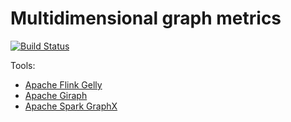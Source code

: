 # Multidimensional graph metrics

[![Build Status](https://travis-ci.org/FTSRG/graph-metrics.svg?branch=master)](https://travis-ci.org/FTSRG/graph-metrics)

Tools:

* [Apache Flink Gelly](https://ci.apache.org/projects/flink/flink-docs-release-1.2/dev/libs/gelly/index.html)
* [Apache Giraph](http://giraph.apache.org/)
* [Apache Spark GraphX](http://spark.apache.org/graphx/)
